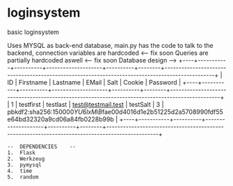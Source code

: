 # loginsystem
basic loginsystem

Uses MYSQL as back-end database, main.py has the code to talk to the backend,
connection variables are hardcoded <-- fix soon
Queries are partially hardcoded aswell <-- fix soon
Database design -->
+----+-----------+----------+--------------------+----------+--------+------------------------------------------------------------------------------------------------+
| ID | Firstname | Lastname | EMail              | Salt     | Cookie | Password                                                                                       |
+----+-----------+----------+--------------------+----------+--------+------------------------------------------------------------------------------------------------+
|  1 | testfirst | testlast | test@testmail.test | testSalt | 3      | pbkdf2:sha256:150000$YU6lxMiB$fae00d4016d1e2b51225d2a5708990fdf55e64bd32320a9cd06a84fb0228b99b |
+----+-----------+----------+--------------------+----------+--------+------------------------------------------------------------------------------------------------+

	--	DEPENDENCIES	--
	1.	Flask
	2.	Werkzeug
	3.	pymysql
	4.	time
	5.	random


